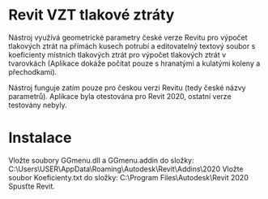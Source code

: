 # Revit VZT tlakové ztráty
Nástroj využívá geometrické parametry české verze Revitu pro výpočet tlakových ztrát na přímách kusech potrubí a editovatelný textový soubor s koeficienty místních tlakových ztrát pro výpočet tlakových ztrát v tvarovkách (Aplikace dokáže počítat pouze s hranatými a kulatými koleny a přechodkami).

Nástroj funguje zatím pouze pro českou verzi Revitu (tedy české názvy parametrů). Aplikace byla otestována pro Revit 2020, ostatní verze testovány nebyly.

# Instalace
Vložte soubory GGmenu.dll a GGmenu.addin do složky: C:\Users\USER\AppData\Roaming\Autodesk\Revit\Addins\2020
Vložte soubor Koeficienty.txt do složky: C:\Program Files\Autodesk\Revit 2020
Spusťte Revit.
